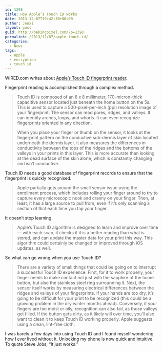 ```yaml
---
id: 1398
title: How Apple’s Touch ID works
date: 2013-12-07T19:42:30+00:00
author: Jenxi
layout: post
guid: http://bakingpixel.com/?p=1398
permalink: /2013/12/07/apple-touch-id/
categories:
  - News
tags:
  - apple
  - encryption
  - touch id
---
```

WIRED.com writes about [Apple&#8217;s Touch ID fingerprint reader](http://www.wired.com/gadgetlab/2013/12/touch-id-issues-and-fixes/).

Fingerprint reading is accomplished through a complex method.

> Touch ID is composed of an 8 x 8 millimeter, 170-micron-thick capacitive sensor located just beneath the home button on the 5s. This is used to capture a 500-pixel-per-inch (ppi) resolution image of your fingerprint. The sensor can read pores, ridges, and valleys. It can identify arches, loops, and whorls. It can even recognize fingerprints oriented in any direction.
> 
> When you place your finger or thumb on the sensor, it looks at the fingerprint pattern on the conductive sub-dermis layer of skin located underneath the dermis layer. It also measures the differences in conductivity between the tops of the ridges and the bottoms of the valleys in your prints in this layer. This is more accurate than looking at the dead surface of the skin alone, which is constantly changing and isn’t conductive. 

Touch ID needs a good database of fingerprint records to ensure that the fingerprint is quickly recognised.

> Apple partially gets around the small sensor issue using the enrollment process, which includes rolling your finger around to try to capture every microscopic nook and cranny on your finger. Then, at least, it has a large source to pull from, even if it’s only scanning a section of that each time you tap your finger. 

It doesn’t stop learning.

> Apple’s Touch ID algorithm is designed to learn and improve over time — with each scan, it checks if it is a better reading than what is stored, and can update the master data for your print this way. This algorithm could certainly be changed or improved through iOS updates, as well. 

So what can go wrong when you use Touch ID?

> There are a variety of small things that could be going on to interrupt a successful Touch ID experience. First, for it to work properly, your finger needs to make contact not just with the sapphire of the home button, but also the stainless steel ring surrounding it. Next, the sensor itself works by measuring electrical differences between the ridges and valleys of your fingerprints. If your hands are too dry, it’s going to be difficult for your print to be recognized (this could be a growing problem in the dry winter months ahead). Conversely, if your fingers are too moist or oily, recognition can also fail, as those valleys get filled. If the button gets dirty, as it likely will over time, you’ll also want to clean it to keep Touch ID working properly. Apple suggests using a clean, lint-free cloth. 

I was barely a few days into using Touch ID and I found myself wondering how I ever lived without it. Unlocking my phone is now quick and intuitive. To quote Steve Jobs, “It just works.”